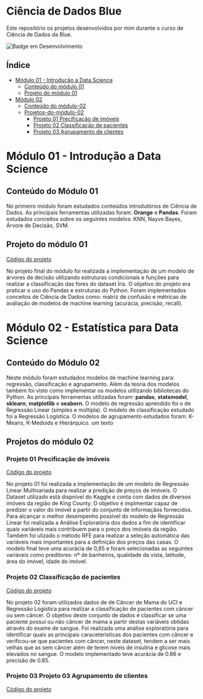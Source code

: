 # Ciência de Dados Blue
Este repositório os projetos desenvolvidos por mim durante o curso de Ciência de Dados da Blue.

![Badge em Desenvolvimento](http://img.shields.io/static/v1?label=STATUS&message=EM%20DESENVOLVIMENTO&color=GREEN&style=for-the-badge)

## Índice 

* [Módulo 01 - Introdução a Data Science](#Módulo-01---Introdução-a-Data-Science)
  * [Conteúdo do módulo 01](#Conteúdo-do-Módulo-01)
  * [Projeto do módulo 01](#Projeto-do-módulo-01)
* [Módulo 02](#Módulo-02)
  * [Conteúdo do módulo-02](#Conteúdo-do-Módulo-02)
  * [Projetos-do-módulo-02](#Projetos-do-módulo-02)
      * [Projeto 01 Precificação de imóveis](#Projeto-01-Precificação-de-imóveis)
      * [Projeto 02 Classificação de pacientes](#Projeto-02-Classificação-de-pacientes)
      * [Projeto 03 Agrupamento de clientes](#Projeto-03-Agrupamento-de-clientes)

# Módulo 01 - Introdução a Data Science

## Conteúdo do Módulo 01

No primeiro módulo foram estudados conteúdos introdutórios de Ciência de Dados. As principais ferramentas utilizadas foram: **Orange** e **Pandas**. Foram estudados conceitos sobre os seguintes modelos: KNN, Nayve Bayes, Árvore de Decisão, SVM.

## Projeto do módulo 01

[Código do projeto](https://github.com/duartejr/data_science_blue/blob/master/modulo01/modulo01_projeto02_implementar_classificar_arvore_decisao.ipynb)

No projeto final do módulo foi realizada a implementação de um modelo de árvores de decisão utilizando estruturas condicionais e funções para realizar a classificação das fores do dataset Íris. O objetivo do projeto era praticar o uso do Pandas e estruturas do Python. Foram implementados conceitos de Ciência de Dados como: matriz de confusão e métricas de avaliação de modelos de machine learning (acurácia, precisão, recall).


# Módulo 02 - Estatística para Data Science

## Conteúdo do Módulo 02

Neste módulo foram estudados modelos de machine learning para: regressão, classificação e agrupamento. Além da teoria dos modelos também foi visto como implementar os modelos utilizando bibliotecas do Python. As principais ferramentas utilizadas foram: **pandas**, **statsmodel**, **sklearn**, **matplotlib** e **seaborn**. O modelo de regressão aprendido foi o de Regressão Linear (simples e múltipla). O módelo de classificação estudado foi a Regressão Logística. O modelos de agrupamento estudados foram: K-Means, K-Medoids e Hierárquico.
um texto

## Projetos do módulo 02

### Projeto 01 Precificação de imóveis

[Código do projeto](#https://github.com/duartejr/data_science_blue/blob/master/modulo02/projeto_01/projeto_1.ipynb)

No projeto 01 foi realizada a implementação de um modelo de Regressão Linear Multivariada para realizar a predição de preços de imóveis. O Dataset utilizado está dispnível do Kaggle e conta com dados de diversos imóveis da região de King County. O objetivo é implmentar capaz de predizer o valor do imóvel a partir do conjunto de informaçãos fornecidos. Para alcançar o melhor desempenho possível do modelo de Regressão Linear foi realizada a Análise Exploratória dos dados a fim de identificar quais variáveis mais contribuem para o preço dos imóveis da região. Também foi ulizado o método RFE para realizar a seleção automática das variáveis mais importantes para a definição dos preços das casas. O modelo final teve uma acurácia de 0,85 e foram selecionadas as seguintes variáveis como preditores: nº de banheiros, qualidade da vista, latitude, área do imóvel, idade do imóvel.

### Projeto 02 Classificação de pacientes

[Código do projeto](#https://github.com/duartejr/data_science_blue/blob/master/modulo02/projeto_02/projeto_2.ipynb)

No projeto 02 foram utilizados dados de de Câncer de Mama do UCI e Regressão Logística para realizar a classificação de pacientes com câncer ou sem câncer. O objetivo deste conjunto de dados é classificar se uma paciente possui ou não câncer de mama a partir destas variáveis obtidas através do exame de sangue. Foi realizada uma análise exploratória para identificar quais as principais caraceterísticas dos pacientes com câncer e verificou-se que pacientes com câncer, neste dataset, tendem a ser mais velhas que as sem câncer além de terem níveis de insulina e glicose mais elevados no sangue. O modelo implementado teve acurácia de 0.86 e precisão de 0.85.

### Projeto 03 Projeto 03 Agrupamento de clientes

[Código do projeto](#https://github.com/duartejr/data_science_blue/blob/master/modulo02/projeto_03/projeto_3.ipynb)
